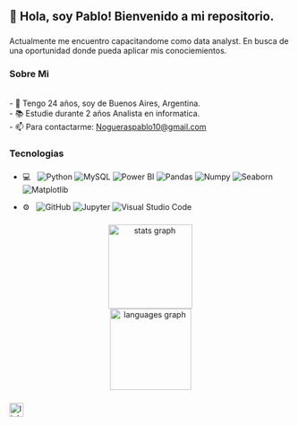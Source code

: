 <h2 align="left">👋 Hola, soy Pablo! Bienvenido a mi repositorio.</h2>

###

<p align="left">Actualmente me encuentro capacitandome como data analyst. En busca de  una oportunidad donde pueda aplicar mis conociemientos.</p>

###


### Sobre Mi
 <br>- 🎂 Tengo 24 años, soy de Buenos Aires, Argentina.
<br>- 📚 Estudie durante 2 años Analista en informatica.
<br>- 📫 Para contactarme: Nogueraspablo10@gmail.com</p>

###

<h3 align="left">Tecnologias</h3>

###

- 💻 &nbsp;
 ![Python](https://img.shields.io/badge/-Python-333333?style=flat&logo=python)
 ![MySQL](https://img.shields.io/badge/-MySQL-333333?style=flat&logo=MySQL)
 ![Power BI](https://img.shields.io/badge/-Power%20BI-333333?style=flat&logo=powerbi)
 ![Pandas](https://img.shields.io/badge/-Pandas-333333?style=flat&logo=pandas)
 ![Numpy](https://img.shields.io/badge/-Numpy-333333?style=flat&logo=numpy)
 ![Seaborn](https://img.shields.io/badge/-Seaborn-333333?style=flat&logo=seaborn)
 ![Matplotlib](https://img.shields.io/badge/-Matplotlib-333333?style=flat&logo=matplotlib)

- ⚙️ &nbsp;
  ![GitHub](https://img.shields.io/badge/-GitHub-333333?style=flat&logo=github)
  ![Jupyter](https://img.shields.io/badge/-Jupyter-333333?style=flat&logo=jupyter)
  ![Visual Studio Code](https://img.shields.io/badge/-Visual%20Studio%20Code-333333?style=flat&logo=visual-studio-code&logoColor=007ACC)



###

<div align="center">
  <img src="https://github-readme-stats.vercel.app/api?username=pablongrs&hide_title=false&hide_rank=false&show_icons=true&include_all_commits=false&count_private=true&disable_animations=false&theme=gotham&locale=en&hide_border=false" height="150" alt="stats graph" /> <br>
  <img src="https://github-readme-stats.vercel.app/api/top-langs?username=pablongrs&locale=en&hide_title=false&layout=compact&card_width=320&langs_count=5&theme=gotham&hide_border=false" height="145" alt="languages graph"  />
</div>

###

<div align="left">
  <a href="https://www.linkedin.com/in/pablo-nogueras15/" target="_blank">
    <img src="https://img.shields.io/static/v1?message=LinkedIn&logo=linkedin&label=&color=0077B5&logoColor=white&labelColor=&style=flat" height="25" alt="linkedin logo"  />
  </div>
